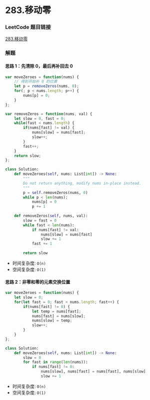 # 283.移动零

### LeetCode 题目链接

[283.移动零](https://leetcode.cn/problems/move-zeroes/)

### 解题

#### 思路 1：先清除 0，最后再补回去 0

```js
var moveZeroes = function(nums) {
    // 得到开始补 0 的位置
    let p = removeZeros(nums, 0);
    for(; p < nums.length; p++) {
        nums[p] = 0;
    }
};

var removeZeros = function(nums, val) {
    let slow = 0, fast = 0;
    while(fast < nums.length) {
        if(nums[fast] != val) {
            nums[slow] = nums[fast];
            slow++;
        }
        fast++;
    }
    return slow;
};
```
```python
class Solution:
    def moveZeroes(self, nums: List[int]) -> None:
        """
        Do not return anything, modify nums in-place instead.
        """
        p = self.removeZeros(nums, 0)
        while p < len(nums):
            nums[p] = 0
            p += 1
    
    def removeZeros(self, nums, val):
        slow = fast = 0
        while fast < len(nums):
            if nums[fast] != val:
                nums[slow] = nums[fast]
                slow += 1
            fast += 1
        
        return slow
```
- 时间复杂度: `O(n)`
- 空间复杂度: `O(1)`

#### 思路 2：非零和零的元素交换位置

```js
var moveZeroes = function(nums) {
    let slow = 0;
    for(let fast = 0; fast < nums.length; fast++) {
        if(nums[fast] != 0) {
            let temp = nums[fast];
            nums[fast] = nums[slow];
            nums[slow] = temp;
            slow++;
        }
    }
};
```
```python
class Solution:
    def moveZeroes(self, nums: List[int]) -> None:
        slow = 0
        for fast in range(len(nums)):
            if nums[fast] != 0:
                nums[slow], nums[fast] = nums[fast], nums[slow]
                slow += 1
```
- 时间复杂度: `O(n)`
- 空间复杂度: `O(1)`